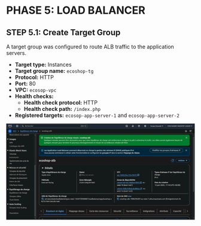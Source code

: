 # PHASE 5: LOAD BALANCER

## STEP 5.1: Create Target Group

A target group was configured to route ALB traffic to the application servers.

* **Target type:** Instances
* **Target group name:** `ecoshop-tg`
* **Protocol:** HTTP
* **Port:** 80
* **VPC:** `ecosop-vpc`
* **Health checks:**
    * **Health check protocol:** HTTP
    * **Health check path:** `/index.php`
* **Registered targets:** `ecosop-app-server-1` and `ecosop-app-server-2`

![Healthy Target Group](../images/tg-healthy.png)
